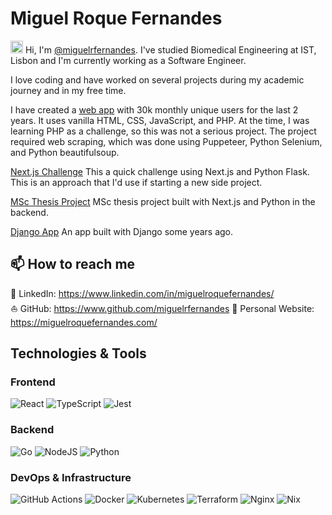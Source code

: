 # Miguel Roque Fernandes

<!-- markdownlint-disable MD033 MD045 -->
<img src="https://media.giphy.com/media/hvRJCLFzcasrR4ia7z/giphy.gif" width="20" height="20" /> Hi, I'm [@miguelrfernandes](https://github.com/miguelrfernandes). I've studied Biomedical Engineering at IST, Lisbon and I'm currently working as a Software Engineer.
<!-- markdownlint-enable MD033 MD045 -->

I love coding and have worked on several projects during my academic journey and in my free time.

I have created a [web app](https://www.miguelroquefernandes.com/wodl-solver) with 30k monthly unique users for the last 2 years. It uses vanilla HTML, CSS, JavaScript, and PHP. At the time, I was learning PHP as a challenge, so this was not a serious project. The project required web scraping, which was done using Puppeteer, Python Selenium, and Python beautifulsoup.

[Next.js Challenge](https://gitfront.io/r/miguelrfernandes/vGGQvyf3HtTc/nextjs-challenge/)
This a quick challenge using Next.js and Python Flask. This is an approach that I'd use if starting a new side project.

[MSc Thesis Project](https://research.miguelroquefernandes.com/)
MSc thesis project built with Next.js and Python in the backend.

[Django App](https://salarios.miguelroquefernandes.com/)
An app built with Django some years ago.

## 📫 How to reach me

💼 LinkedIn: <https://www.linkedin.com/in/miguelroquefernandes/>  
⛵️ GitHub: <https://www.github.com/miguelrfernandes>
🚀 Personal Website: <https://miguelroquefernandes.com/>

## Technologies & Tools

### Frontend

![React](https://img.shields.io/badge/react-%2320232a.svg?style=for-the-badge&logo=react&logoColor=%2361DAFB)
![TypeScript](https://img.shields.io/badge/typescript-%23007ACC.svg?style=for-the-badge&logo=typescript&logoColor=white)
![Jest](https://img.shields.io/badge/-jest-%23C21325?style=for-the-badge&logo=jest&logoColor=white)

### Backend

![Go](https://img.shields.io/badge/go-%2300ADD8.svg?style=for-the-badge&logo=go&logoColor=white)
![NodeJS](https://img.shields.io/badge/node.js-6DA55F?style=for-the-badge&logo=node.js&logoColor=white)
![Python](https://img.shields.io/badge/python-3670A0?style=for-the-badge&logo=python&logoColor=ffdd54)

### DevOps & Infrastructure

![GitHub Actions](https://img.shields.io/badge/github%20actions-%232671E5.svg?style=for-the-badge&logo=githubactions&logoColor=white)
![Docker](https://img.shields.io/badge/docker-%230db7ed.svg?style=for-the-badge&logo=docker&logoColor=white)
![Kubernetes](https://img.shields.io/badge/kubernetes-%23326ce5.svg?style=for-the-badge&logo=kubernetes&logoColor=white)
![Terraform](https://img.shields.io/badge/terraform-%235835CC.svg?style=for-the-badge&logo=terraform&logoColor=white)
![Nginx](https://img.shields.io/badge/nginx-%23009639.svg?style=for-the-badge&logo=nginx&logoColor=white)
![Nix](https://img.shields.io/badge/NIX-5277C3.svg?style=for-the-badge&logo=NixOS&logoColor=white)
